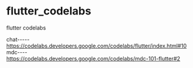 # flutter_codelabs
flutter codelabs


chat-----
https://codelabs.developers.google.com/codelabs/flutter/index.html#10
mdc----  
https://codelabs.developers.google.com/codelabs/mdc-101-flutter#2
